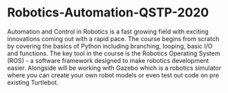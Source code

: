 # Robotics-Automation-QSTP-2020
Automation and Control in Robotics is a fast growing field with exciting innovations
coming out with a rapid pace. The course begins from scratch by covering the basics of Python including branching,
looping, basic I/O and functions. The key tool in the course is the
Robotics Operating System (ROS) - a software framework designed to make robotics
development easier. Alongside will be working with Gazebo which is a
robotics simulator where you can create your own robot models or even test out code
on pre existing Turtlebot.

